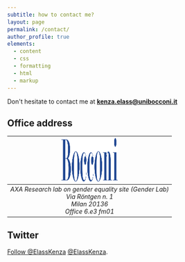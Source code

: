 ```yaml
---
subtitle: how to contact me?
layout: page
permalink: /contact/
author_profile: true
elements:
  - content
  - css
  - formatting
  - html
  - markup  
---
```


<style>

/* Center the specific page title with a class */
.page-title {
    text-align: center; /* Centers the title */
    font-style: normal; /* Removes the italic style */
}


</style>

<i class="fa fa-envelope"></i> Don't hesitate to contact me at **[kenza.elass@unibocconi.it](kenza.elass@unibocconi.it)**

## Office address

| <img src="https://github.com/elasskenza/website/blob/main/assets/Bocconi.png?raw=true" width="130" height="100">  |
|:---------------------------------------------------------------------------------------------------------:| 
|  _AXA Research lab on gender equality site (Gender Lab) <br />  Via Röntgen n. 1 <br />  Milan 20136    <br /> Office 6.e3 fm01_  |


## Twitter  

<a href="https://twitter.com/ElassKenza?ref_src=twsrc%5Etfw" class="twitter-follow-button" data-show-count="false">Follow @ElassKenza</a><script async src="https://platform.twitter.com/widgets.js" charset="utf-8"></script> [@ElassKenza](https://twitter.com/ElassKenza).

 
